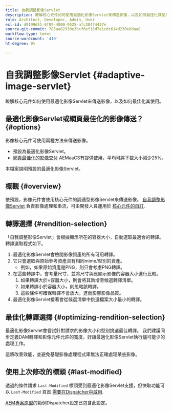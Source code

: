 ```yaml
---
title: 自我調整影像Servlet
description: 瞭解核心元件如何使用最適化影像Servlet來傳送影像，以及如何最佳化其使用。
role: Architect, Developer, Admin, User
exl-id: d9199d51-6f09-4000-9525-afc30474437e
source-git-commit: 785aa82930e3bcf6ef16d7a1cdc614d230e8daa8
workflow-type: tm+mt
source-wordcount: '410'
ht-degree: 0%

---
```


# 自我調整影像Servlet {#adaptive-image-servlet}

瞭解核心元件如何使用最適化影像Servlet來傳送影像，以及如何最佳化其使用。

## 最適化影像Servlet或網頁最佳化的影像傳送？ {#options}

影像核心元件可使用兩種方法來傳送影像。

* 預設為最適化影像Servlet。
* [網頁最佳化的影像交付](/help/developing/web-optimized-image-delivery.md) AEMaaCS有提供使用，平均可將下載大小減少25%。

本檔案說明預設的最適化影像Servlet。

## 概觀 {#overview}

依預設，影像元件會使用核心元件的調適型影像Servlet來傳送影像。 [自我調整影像Servlet](https://github.com/adobe/aem-core-wcm-components/wiki/The-Adaptive-Image-Servlet) 負責影像處理和串流，可由開發人員運用於 [核心元件的自訂](/help/developing/customizing.md).

## 轉譯選擇 {#rendition-selection}

「自我調整影像Servlet」會根據顯示所在的容器大小，自動選取最適合的轉譯。 轉譯選取程式如下。

1. 最適化影像Servlet會檢閱影像資產的所有可用轉譯。
1. 它只會選取與原始參考資產具有相同mime/型別的資產。
   * 例如，如果原始資產是PNG，則只會考慮PNG轉譯。
1. 在這些轉譯中，會考量尺寸，並將尺寸與應顯示影像的容器大小進行比較。
   1. 如果轉譯大於=容器大小，則會將其新增至候選轉譯清單。
   1. 如果轉譯小於容器大小，則忽略該轉譯。
   1. 這些條件可確保轉譯不會放大，進而影響影像品質。
1. 最適化影像Servlet接著會從候選清單中挑選檔案大小最小的轉譯。

## 最佳化轉譯選擇 {#optimizing-rendition-selection}

最適化影像Servlet會嘗試針對請求的影像大小和型別挑選最佳轉譯。 我們建議同步定義DAM轉譯和影像元件允許的寬度，好讓最適化影像Servlet執行儘可能少的處理工作。

這將改善效能，並避免基礎影像處理程式庫無法正確處理某些影像。

## 使用上次修改的標頭 {#last-modified}

透過的條件請求 `Last-Modified` 標頭受到最適化影像Servlet支援，但快取功能可以 `Last-Modified` 頁首 [需要在Dispatcher中啟用](https://experienceleague.adobe.com/docs/experience-manager-dispatcher/using/configuring/dispatcher-configuration.html?lang=en#caching-http-response-headers).

[AEM專案原型](/help/developing/archetype/overview.md)的範例Dispatcher設定已包含此設定。

